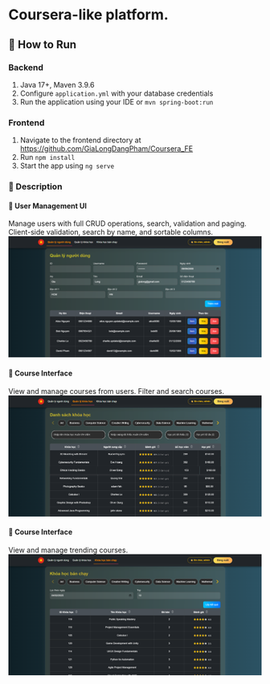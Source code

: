 # Coursera-like platform.

## 🔧 How to Run

### Backend
1. Java 17+, Maven 3.9.6
3. Configure `application.yml` with your database credentials
4. Run the application using your IDE or `mvn spring-boot:run`

### Frontend
1. Navigate to the frontend directory at https://github.com/GiaLongDangPham/Coursera_FE
2. Run `npm install`
3. Start the app using `ng serve`

### 📸 Description

#### 👥 User Management UI
Manage users with full CRUD operations, search, validation and paging.
Client-side validation, search by name, and sortable columns.
![User Management](src/main/resources/templates/assets/all_users.png)

#### 📝 Course Interface
View and manage courses from users.
Filter and search courses.
![Course Management](src/main/resources/templates/assets/all_courses.png)

#### 📝 Course Interface
View and manage trending courses. 
![Course Management](src/main/resources/templates/assets/hot-trend-courses.png)

